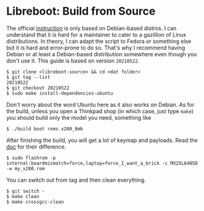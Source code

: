 # Libreboot: Build from Source

The official [instruction](https://libreboot.org/docs/build/) is only based on Debian-based distros. I can understand that it is hard for a maintainer to cater to a gazillion of Linux distributions. In theory, I can adapt the script to Fedora or something else but it is hard and error-prone to do so. That's why I recommend having Debian or at least a Debian-based distribution somewhere even though you don't use it. This guide is based on version `20210522`.

```
$ git clone <libreboot-source> && cd <dat folder>
$ git tag --list
20210522
$ git checkout 20210522
$ sudo make install-dependencies-ubuntu
```

Don't worry about the word Ubuntu here as it also works on Debian. As for the build, unless you open a Thinkpad shop (in which case, just type `make`) you should build only the model you need, something like

```
$ ./build boot roms x200_8mb
```

After finishing the build, you will get a lot of keymap and payloads. Read the [doc](https://libreboot.org/docs/install/#about-rom-image-file-names) for their difference.

```
$ sudo flashrom -p internal:boardmismatch=force,laptop=force_I_want_a_brick -c MX25L6405D -w my_x200.rom
```

You can switch out from tag and then clean everything.

```
$ git switch -
$ make clean
$ make crossgcc-clean
```
